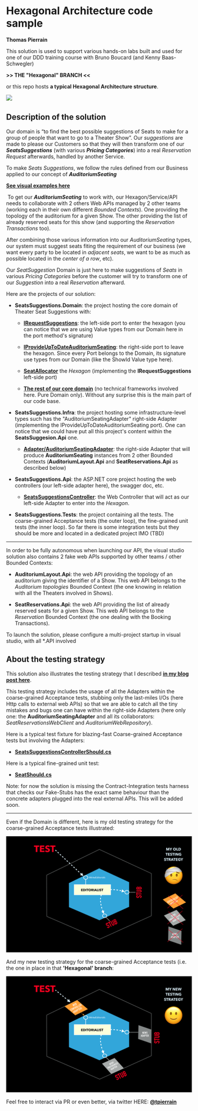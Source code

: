 # Hexagonal Architecture code sample

__Thomas Pierrain__


This solution is used to support various hands-on labs built and used for one of our DDD training course with Bruno Boucard (and Kenny Baas-Schwegler)

__>> THE "Hexagonal" BRANCH <<__ 

or this repo hosts __a typical Hexagonal Architecture structure__.

![](../../PortsAndAdapters.JPG) 


## Description of the solution

Our domain is “to find the best possible suggestions of Seats to make for a group of people that want to go to a Theater Show”. Our *suggestions* are made to please our Customers so that they will then transform one of our *__SeatsSuggestions__* (with various *__Pricing Categories__*) into a real *Reservation Request* afterwards, handled by another Service.

To make *Seats Suggestions*, we follow the rules defined from our Business applied to our concept of *__AuditoriumSeating__*

__[See visual examples here‬](AuditoriumLayoutExamples.md‬)__

‪
To get our *__AuditoriumSeating__* to work with, our Hexagon/Service/API needs to collaborate with 2 others Web APIs managed by 2 other teams (working each in their own different *Bounded Contexts*). One providing the topology of the auditorium for a given Show. The other providing the list of already reserved seats for this show (and supporting the *Reservation Transactions* too).

After combining those various information into our *AuditoriumSeating* types, our system must suggest seats fiting the requirement of our business (we want every party to be located in *adjacent seats*, we want to be as much as possible located in the *center of a row*, etc). 

Our *SeatSuggestion* Domain is just here to make suggestions of *Seats* in various *Pricing Categories* before the customer will try to transform one of our *Suggestion* into a real *Reservation* afterward.

Here are the projects of our solution:

 - __SeatsSuggestions.Domain__: the project hosting the core domain of Theater Seat Suggestions with:
  
   - __[IRequestSuggestions](./SeatsSuggestions.Domain/Ports/IRequestSuggestions.cs)__: the left-side port to enter the hexagon (you can notice that we are using Value types from our Domain here in the port method's signature)
   
   - __[IProvideUpToDateAuditoriumSeating](./SeatsSuggestions.Domain/Ports/IProvideUpToDateAuditoriumSeating.cs)__: the right-side port to leave the hexagon. Since every Port belongs to the Domain, its signature use types from our Domain (like the ShowId Value type here). 
   
   - __[SeatAllocator](./SeatsSuggestions.Domain/SeatAllocator.cs)__ the *Hexagon* (implementing the __IRequestSuggestions__ left-side port)
   
   - __[The rest of our core domain](./SeatsSuggestions.Domain/)__ (no technical frameworks involved here. Pure Domain only). Without any surprise this is the main part of our code base.
   
 
 - __SeatsSuggestions.Infra__: the project hosting some infrastructure-level types such has the "AuditoriumSeatingAdapter" right-side Adapter (implementing the IProvideUpToDateAuditoriumSeating port). One can notice that we could have put all this project's content within the __SeatsSuggesion.Api__ one.
 
   - __[Adapter/AuditoriumSeatingAdapter](./SeatsSuggestions.Infra/Adapter/AuditoriumSeatingAdapter.cs)__: the right-side Adapter that will produce __AuditoriumSeating__ instances from 2 other Bounded Contexts (__AuditoriumLayout.Api__ and __SeatReservations.Api__ as described below) 

 
 - __SeatsSuggestions.Api__: the ASP.NET core project hosting the web controllers (our left-side adapter here), the swagger doc, etc.
 
   - __[SeatsSuggestionsController](./SeatsSuggestions.Api/Controllers/SeatsSuggestionsController.cs)__: the Web Controller that will act as our left-side Adapter to enter into the *Hexagon*.


 
 - __SeatsSuggestions.Tests__: the project containing all the tests. The coarse-grained Acceptance tests (the outer loop), the fine-grained unit tests (the inner loop). So far there is some integration tests but they should be more and located in a dedicated project IMO (TBD) 
 
--- 

In order to be fully autonomous when launching our API, the visual studio solution also contains 2 fake web APIs supported by other teams / other Bounded Contexts: 

 - __AuditoriumLayout.Api__: the web API providing the topology of an auditorium giving the identifier of a Show. This web API belongs to the *Auditorium topologies* Bounded Context (the one knowing in relation with all the Theaters involved in Shows). 
 
 - __SeatReservations.Api__: the web API providing the list of already reserved seats for a given Show. This web API belongs to the *Reservation* Bounded Context (the one dealing with the Booking Transactions).
 
To launch the solution, please configure a multi-project startup in visual studio, with all *.API involved  
 


## About the testing strategy

This solution also illustrates the testing strategy that I described __[in my blog post here](http://tpierrain.blogspot.com/2020/03/hexagonal-architecture-dont-get-lost-on.html)__.

This testing strategy includes the usage of all the Adapters within the coarse-grained Acceptance tests, stubbing only the last-miles I/Os (here Http calls to external web APIs) so that we are able to catch all the tiny mistakes and bugs one can have within the right-side Adapters (here only one: the __AuditoriumSeatingAdapter__ and all its collaborators:  *SeatReservationsWebClient* and *AuditoriumWebRepository*).

Here is a typical test fixture for blazing-fast Coarse-grained Acceptance tests but involving the Adapters:
 
 - __[SeatsSuggestionsControllerShould.cs](./TheaterSuggestions.Tests/AcceptanceTests/SeatsSuggestionsControllerShould.cs)__
 
Here is a typical fine-grained unit test:
 - __[SeatShould.cs](./TheaterSuggestions.Tests/UnitTests/SeatShould.cs)__


Note: for now the solution is missing the Contract-Integration tests harness that checks our Fake-Stubs has the exact same behaviour than the concrete adapters plugged into the real external APIs. This will be added soon.

---

Even if the Domain is different, here is my old testing strategy for the coarse-grained Acceptance tests illustrated:

![](./OldTestingStrategy.png) 


And my new testing strategy for the coarse-grained Acceptance tests (i.e. the one in place in that __'Hexagonal' branch__:

![](./NewTestingStrategy.png) 



Feel free to interact via PR or even better, via twitter HERE: __[@tpierrain](https://twitter.com/tpierrain/status/1254183257140342784?s=21)__




